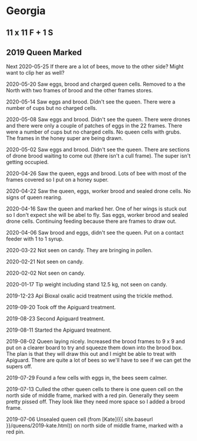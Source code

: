 # Georgia
## 11 x 11 F + 1 S
## 2019 Queen Marked 

Next 2020-05-25 If there are a lot of bees, move to the other side?  Might want to clip her as well?

2020-05-20 Saw eggs, brood and charged queen cells.  Removed to a the North with two frames of brood and the other frames stores.

2020-05-14 Saw eggs and brood.  Didn't see the queen. There were a number of cups but no charged cells.

2020-05-08 Saw eggs and brood.  Didn't see the queen. There were drones and there were only a couple of patches of eggs in the 22 frames.  There were a number of cups but no charged cells.   No queen cells with grubs.  The frames in the honey super are being drawn.

2020-05-02 Saw eggs and brood.  Didn't see the queen.  There are sections of drone brood waiting to come out (there isn't a cull frame).  The super isn't getting occupied.

2020-04-26 Saw the queen, eggs and brood.  Lots of bee with most of the frames covered so I put on a honey super.

2020-04-22 Saw the queen, eggs, worker brood and sealed drone cells. No signs of queen rearing.

2020-04-16 Saw the queen and marked her.  One of her wings is stuck out so I don't expect she will be abel to fly.  Sas eggs, worker brood and sealed drone cells.  Continuing feeding because there are frames to draw out.

2020-04-06 Saw brood and eggs, didn't see the queen.  Put on a contact feeder with 1 to 1 syrup.

2020-03-22 Not seen on candy.  They are bringing in pollen.

2020-02-21 Not seen on candy.

2020-02-02 Not seen on candy.

2020-01-17 Tip weight including stand 12.5 kg, not seen on candy.

2019-12-23 Api Bioxal oxalic acid treatment using the trickle method.

2019-09-20 Took off the Apiguard treatment.

2019-08-23 Second Apiguard treatment.

2019-08-11 Started the Apiguard treatment.

2019-08-02 Queen laying nicely.  Increased the brood frames to 9 x 9 and put on a clearer board to try and squeeze them down into the brood box.  The plan is that they will draw this out and I might be able to treat with Apiguard.  There are quite a lot of bees so we'll have to see if we can get the supers off.

2019-07-29 Found a few cells with eggs in, the bees seem calmer.

2019-07-13 Culled the other queen cells to there is one queen cell on the north side of middle frame, marked with a red pin.  Generally they seem pretty pissed off.  They look like they need more space so I added a brood frame.

2019-07-06 Unsealed queen cell (from [Kate]({{ site.baseurl }}/queens/2019-kate.html)) on north side of middle frame, marked with a red pin. 
